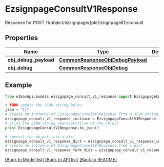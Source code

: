 # EzsignpageConsultV1Response

Response for POST /1/object/ezsignpage/{pkiEzsignpageID}/consult

## Properties
Name | Type | Description | Notes
------------ | ------------- | ------------- | -------------
**obj_debug_payload** | [**CommonResponseObjDebugPayload**](CommonResponseObjDebugPayload.md) |  | 
**obj_debug** | [**CommonResponseObjDebug**](CommonResponseObjDebug.md) |  | [optional] 

## Example

```python
from eZmaxApi.models.ezsignpage_consult_v1_response import EzsignpageConsultV1Response

# TODO update the JSON string below
json = "{}"
# create an instance of EzsignpageConsultV1Response from a JSON string
ezsignpage_consult_v1_response_instance = EzsignpageConsultV1Response.from_json(json)
# print the JSON string representation of the object
print EzsignpageConsultV1Response.to_json()

# convert the object into a dict
ezsignpage_consult_v1_response_dict = ezsignpage_consult_v1_response_instance.to_dict()
# create an instance of EzsignpageConsultV1Response from a dict
ezsignpage_consult_v1_response_form_dict = ezsignpage_consult_v1_response.from_dict(ezsignpage_consult_v1_response_dict)
```
[[Back to Model list]](../README.md#documentation-for-models) [[Back to API list]](../README.md#documentation-for-api-endpoints) [[Back to README]](../README.md)



